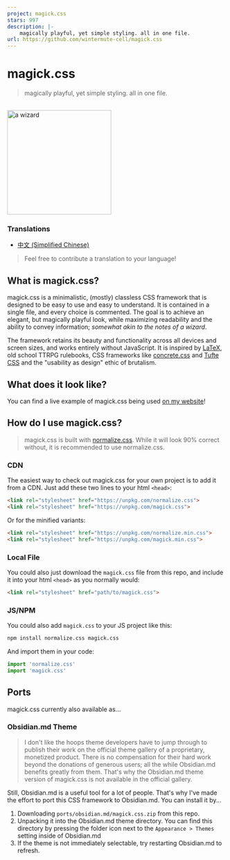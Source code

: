 ```yaml
---
project: magick.css
stars: 997
description: |-
    magically playful, yet simple styling. all in one file.
url: https://github.com/wintermute-cell/magick.css
---
```


# magick.css
> magically playful, yet simple styling. all in one file.

<br>
<img alt="a wizard" src="wizard.webp" width="240" height="240">

### Translations

- [中文 (Simplified Chinese)](./translations/zh-CN.md)

> Feel free to contribute a translation to your language!

## What is magick.css?
magick.css is a minimalistic, (mostly) classless CSS framework that is designed
to be easy to use and easy to understand. It is contained in a single file, and
every choice is commented. The goal is to achieve an elegant, but magically
playful look, while maximizing readability and the ability to convey
information; *somewhat akin to the notes of a wizard*.

The framework retains its beauty and functionality across all devices and
screen sizes, and works entirely without JavaScript. It is inspired by
[LaTeX](https://www.latex-project.org/), old school TTRPG rulebooks, CSS
frameworks like [concrete.css](https://concrete.style/) and [Tufte
CSS](https://edwardtufte.github.io/tufte-css/) and the "usability as design"
ethic of brutalism.

## What does it look like?
You can find a live example of magick.css being used [on my
website](https://css.winterveil.net)!

## How do I use magick.css?
> magick.css is built with
> [normalize.css](https://necolas.github.io/normalize.css/). While it will look
> 90% correct without, it is recommended to use normalize.css.

### CDN
The easiest way to check out magick.css for your own project is to add it from
a CDN. Just add these two lines to your html `<head>`:

```html
<link rel="stylesheet" href="https://unpkg.com/normalize.css">
<link rel="stylesheet" href="https://unpkg.com/magick.css">
```

Or for the minified variants:
```html
<link rel="stylesheet" href="https://unpkg.com/normalize.min.css">
<link rel="stylesheet" href="https://unpkg.com/magick.min.css">
```

### Local File
You could also just download the `magick.css` file from this repo, and include
it into your html `<head>` as you normally would:

```html
<link rel="stylesheet" href="path/to/magick.css">
```

### JS/NPM
You could also add `magick.css` to your JS project like this:

```bash
npm install normalize.css magick.css
```

And import them in your code:
```js
import 'normalize.css'
import 'magick.css'
```

## Ports
magick.css currently also available as...

### Obsidian.md Theme
> I don't like the hoops theme developers have to jump through to publish their
> work on the official theme gallery of a proprietary, monetized product. There
> is no compensation for their hard work beyond the donations of generous
> users; all the while Obsidian.md benefits greatly from them. That's why the
> Obsidian.md theme version of magick.css is not available in the official
> gallery.

Still, Obsidian.md is a useful tool for a lot of people. That's why I've made
the effort to port this CSS framework to Obsidian.md. You can install it by...

1. Downloading `ports/obsidian.md/magick.css.zip` from this repo.
2. Unpacking it into the Obsidian.md theme directory. You can find this
   directory by pressing the folder icon next to the `Appearance > Themes`
   setting inside of Obsidian.md
3. If the theme is not immediately selectable, try restarting Obsidian.md to
   refresh.

